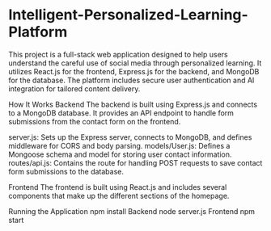 # Intelligent-Personalized-Learning-Platform

This project is a full-stack web application designed to help users understand the careful use of social media through personalized learning. It utilizes React.js for the frontend, Express.js for the backend, and MongoDB for the database. The platform includes secure user authentication and AI integration for tailored content delivery.

How It Works
Backend
The backend is built using Express.js and connects to a MongoDB database. It provides an API endpoint to handle form submissions from the contact form on the frontend.

server.js: Sets up the Express server, connects to MongoDB, and defines middleware for CORS and body parsing.
models/User.js: Defines a Mongoose schema and model for storing user contact information.
routes/api.js: Contains the route for handling POST requests to save contact form submissions to the database.

Frontend
The frontend is built using React.js and includes several components that make up the different sections of the homepage.

Running the Application
npm install
Backend
node server.js
Frontend
npm start
